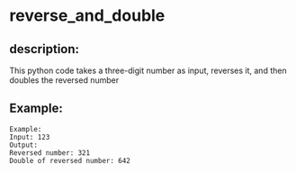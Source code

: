 # reverse_and_double
## description:
This python code takes a three-digit number as input, reverses it, and then doubles the reversed number
## Example:
```
Example:
Input: 123
Output:
Reversed number: 321
Double of reversed number: 642
```

